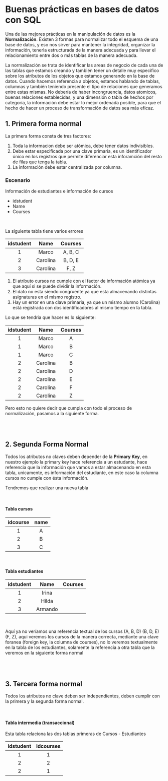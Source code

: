 # Buenas prácticas en bases de datos con SQL

Una de las mejores prácticas en la manipulación de datos es la **Normalización**.
Existen 3 formas para normalizar todo el esquema de una base de datos, y eso nos sirver para mantener la integridad, organizar la información, tenerla estructurada de la manera adecuada y para llevar el relacionamiento entre dos o más tablas de la manera adecuada.

La normalización se trata de identificar las areas de negocio de cada una de las tablas que estamos creando y también tener un detalle muy específico sobre los atributos de los objetos que estamos generando en la base de datos. Cuando hacemos referencia a objetos, estamos hablando de tablas, columnas y también teniendo presente el tipo de relaciones que generamos entre estas mismas. No debería de haber incongruencia, datos atomicos, buenas relaciones establecidas, y una dimensión o tabla de hechos por categoría, la información debe estar lo mejor ordenada posible, para que el hecho de hacer un proceso de transformación de datos sea más eficaz.

## 1. Primera forma normal

La primera forma consta de tres factores: 

1. Toda la informacion debe ser atómica, debe tener datos indivisibles.
2. Debe estar especificada por una clave primaria, es un identificador único en los registros que permite diferenciar esta inforamción del resto de filas que tenga la tabla.
3. La información debe estar centralizada por columna.

### Escenario

Información de estudiantes e información de cursos

- idstudent
- Name
- Courses

<br>

La siguiente tabla tiene varios errores

idstudent | Name | Courses
 :---: | :---: | :---:
 1 | Marco | A, B, C
 2 | Carolina | B, D, E
 3 | Carolina | F, Z 

1. El atributo cursos no cumple con el factor de información atómica ya que aquí si se puede dividir la información.
2. El dato no esta siendo congruente ya que esta almacenando distintas asignaturas en el mismo registro.
3. Hay un error en una clave primaria, ya que un mismo alumno (Carolina) está registrada con dos identificadores al mismo tiempo en la tabla.

Lo que se tendria que hacer es lo siguiente:

idstudent | Name | Courses
 :---: | :---: | :---:
 1 | Marco | A
 1 | Marco | B
 1 | Marco | C
 2 | Carolina | B
 2 | Carolina | D
 2 | Carolina | E
 2 | Carolina | F
 2 | Carolina | Z

 Pero esto no quiere decir que cumpla con todo el proceso de normalización, pasamos a la siguiente forma.

 <br>
 <br>

 ## 2. Segunda Forma Normal

Todos los atributos no claves deben depender de la **Primary Key**, en nuestro ejemplo la primary key hace referencia a un estudante, hace referencia que la información que vamos a estar almacenando en esta tabla, unicamente, es información del estudiante, en este caso la columna cursos no cumple con ésta información.

Tendremos que realizar una nueva tabla

<br>

#### Tabla cursos
idcourse | name
:---: | :---:
1 | A
2 | B
3 | C

<br>

#### Tabla estudiantes
idstudent | Name | Courses
 :---: | :---: | :---:
 1 | Irina |
 2 | Hilda |
 3 | Armando |

 <br>

Aquí ya no veríamos una referencia textual de los cursos (A, B, D)  (B, D, E)  (F, Z), aqui veremos los cursos de la manera correcta, mediante una clave foranea (foreign key, la columna de courses), no lo veremos textualmente en la tabla de los estudiantes, solamente la referencia a otra tabla que la veremos en la siguiente forma normal

<br>
<br>

## 3. Tercera forma normal
 
 Todos los atributos no clave deben ser independientes, deben cumplir con la primera y la segunda forma normal.

<br>

 #### Tabla intermedia (transaccional)
 Esta tabla relaciona las dos tablas primeras de Cursos - Estudiantes

 idstudent | idcourses
  :---: | :---:
1 | 1
2 | 2
2 | 1